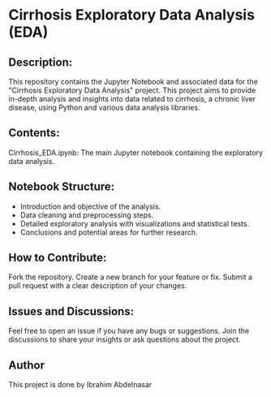 # Cirrhosis Exploratory Data Analysis (EDA)

## Description:
This repository contains the Jupyter Notebook and associated data for the "Cirrhosis Exploratory Data Analysis" project. This project aims to provide in-depth analysis and insights into data related to cirrhosis, a chronic liver disease, using Python and various data analysis libraries.

## Contents:

Cirrhosis_EDA.ipynb: The main Jupyter notebook containing the exploratory data analysis.

## Notebook Structure:
- Introduction and objective of the analysis.
- Data cleaning and preprocessing steps.
- Detailed exploratory analysis with visualizations and statistical tests.
- Conclusions and potential areas for further research.

## How to Contribute:

Fork the repository.
Create a new branch for your feature or fix.
Submit a pull request with a clear description of your changes.

## Issues and Discussions:

Feel free to open an issue if you have any bugs or suggestions.
Join the discussions to share your insights or ask questions about the project.

## Author 
This project is done by Ibrahim Abdelnasar